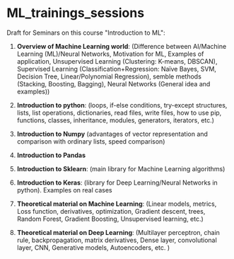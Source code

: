 # ML_trainings_sessions

Draft for Seminars on this course "Introduction to ML":

1)  __Overview of Machine Learning world__: (Difference between AI/Machine Learning (ML)/Neural Networks, Motivation for ML, Examples of application, Unsupervised Learning (Clustering: K-means, DBSCAN), Supervised Learning (Classification+Regression: Naïve Bayes, SVM, Decision Tree, Linear/Polynomial Regression), semble methods (Stacking, Boosting, Bagging), Neural Networks (General idea and examples))

2)  __Introduction to python__: (loops, if-else conditions, try-except structures, lists, list operations, dictionaries, read files, write files, how to use pip, functions, classes, inheritance, modules, generators, iterators,  etc.)

3)  __Introduction to Numpy__ (advantages of vector representation and comparison with ordinary lists, speed comparison)

4)  __Introduction to Pandas__

5)  __Introduction to Sklearn__: (main library for Machine Learning algorithms)

6)  __Introduction to Keras__: (library for Deep Learning/Neural Networks in python). Examples on real cases

7)  __Theoretical material on Machine Learning__: (Linear models, metrics, Loss function, derivatives, optimization, Gradient descent, trees, Random Forest, Gradient Boosting, Unsupervised learning, etc.)

8)  __Theoretical material on Deep Learning__: (Multilayer perceptron, chain rule, backpropagation, matrix derivatives, Dense layer, convolutional layer, CNN, Generative models, Autoencoders, etc. )
